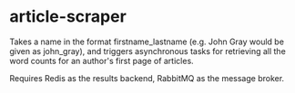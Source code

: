 # article-scraper

Takes a name in the format firstname_lastname (e.g. John Gray would be given as john_gray), and triggers asynchronous tasks for retrieving all the word counts for an author's first page of articles.

Requires Redis as the results backend, RabbitMQ as the message broker.

